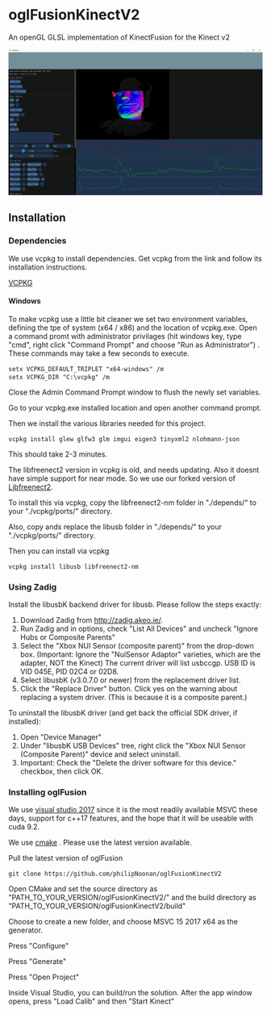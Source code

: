 # oglFusionKinectV2
An openGL GLSL implementation of KinectFusion for the Kinect v2

![oglFusion](docs/oglfusionnm.jpg?raw=true "near mode Kinect v2")


<h2>Installation</h2>

<h3>Dependencies</h2>

We use vcpkg to install dependencies. Get vcpkg from the link and follow its installation instructions.

<a href="https://github.com/Microsoft/vcpkg">VCPKG</a> 

<h4>Windows</h3>

To make vcpkg use a little bit cleaner we set two environment variables, defining the tpe of system (x64 / x86) and the location of vcpkg.exe. Open a command promt with administrator privilages (hit windows key, type "cmd", right click "Command Prompt" and choose "Run as Administrator") .
These commands may take a few seconds to execute.

```
setx VCPKG_DEFAULT_TRIPLET "x64-windows" /m
setx VCPKG_DIR "C:\vcpkg" /m
```
Close the Admin Command Prompt window to flush the newly set variables.

Go to your vcpkg.exe installed location and open another command prompt.

Then we install the various libraries needed for this project.

```
vcpkg install glew glfw3 glm imgui eigen3 tinyxml2 nlohmann-json
```
This should take 2-3 minutes.

The libfreenect2 version in vcpkg is old, and needs updating. Also it doesnt have simple support for near mode. So we use our forked version of <a href="https://github.com/philipNoonan/libfreenect2">Libfreenect2</a>.

To install this via vcpkg, copy the libfreenect2-nm folder in "./depends/" to your "./vcpkg/ports/" directory. 

Also, copy ands replace the libusb folder in "./depends/" to your "./vcpkg/ports/" directory.

Then you can install via vcpkg

```
vcpkg install libusb libfreenect2-nm
```

<h3> Using Zadig </h3>

<p>Install the libusbK backend driver for libusb. Please follow the steps exactly:</p>
<ol>
<li>Download Zadig from <a href="http://zadig.akeo.ie/" rel="nofollow">http://zadig.akeo.ie/</a>.</li>
<li>Run Zadig and in options, check "List All Devices" and uncheck "Ignore Hubs or Composite Parents"</li>
<li>Select the "Xbox NUI Sensor (composite parent)" from the drop-down box. (Important: Ignore the "NuiSensor Adaptor" varieties, which are the adapter, NOT the Kinect) The current driver will list usbccgp. USB ID is VID 045E, PID 02C4 or 02D8.</li>
<li>Select libusbK (v3.0.7.0 or newer) from the replacement driver list.</li>
<li>Click the "Replace Driver" button. Click yes on the warning about replacing a system driver. (This is because it is a composite parent.)</li>
</ol>
<p>To uninstall the libusbK driver (and get back the official SDK driver, if installed):</p>
<ol>
<li>Open "Device Manager"</li>
<li>Under "libusbK USB Devices" tree, right click the "Xbox NUI Sensor (Composite Parent)" device and select uninstall.</li>
<li>Important: Check the "Delete the driver software for this device." checkbox, then click OK.</li>
</ol>

<h3> Installing oglFusion </h3>

We use <a href="https://www.visualstudio.com/downloads/">visual studio 2017</a> since it is the most readily available MSVC these days, support for c++17 features, and the hope that it will be useable with cuda 9.2.

We use <a href="https://cmake.org/download/">cmake</a> . Please use the latest version available.

Pull the latest version of oglFusion

```
git clone https://github.com/philipNoonan/oglFusionKinectV2
```

Open CMake and set the source directory as "PATH_TO_YOUR_VERSION/oglFusionKinectV2/" and the build directory as "PATH_TO_YOUR_VERSION/oglFusionKinectV2/build"

Choose to create a new folder, and choose MSVC 15 2017 x64 as the generator.

Press "Configure"

Press "Generate"

Press "Open Project"

Inside Visual Studio, you can build/run the solution. After the app window opens, press "Load Calib" and then "Start Kinect" 













